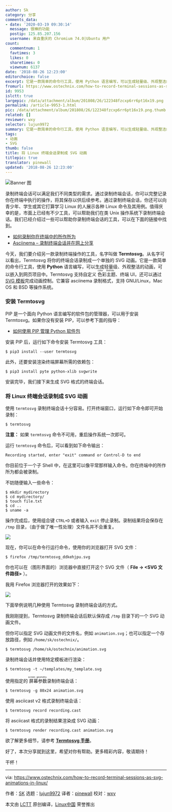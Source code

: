 ```yaml
---
author: Sk
category: 分享
comments_data:
- date: '2020-03-19 09:30:14'
  message: 很棒的功能
  postip: 125.85.207.156
  username: 来自重庆的 Chromium 74.0|Ubuntu 用户
count:
  commentnum: 1
  favtimes: 3
  likes: 0
  sharetimes: 0
  viewnum: 6137
date: '2018-08-26 12:23:00'
editorchoice: false
excerpt: 它是一款简单的命令行工具，使用 Python 语言编写，可以生成轻量级、外观整洁的动画，可以嵌入到网页项目中。
fromurl: https://www.ostechnix.com/how-to-record-terminal-sessions-as-svg-animations-in-linux/
id: 9953
islctt: true
largepic: /data/attachment/album/201808/26/122348fzcxp6rr6pt16x19.png
permalink: /article-9953-1.html
pic: /data/attachment/album/201808/26/122348fzcxp6rr6pt16x19.png.thumb.jpg
related: []
reviewer: wxy
selector: lujun9972
summary: 它是一款简单的命令行工具，使用 Python 语言编写，可以生成轻量级、外观整洁的动画，可以嵌入到网页项目中。
tags:
- 动画
- SVG
thumb: false
title: 将 Linux 终端会话录制成 SVG 动画
titlepic: true
translator: pinewall
updated: '2018-08-26 12:23:00'
---
```


![Banner 图](/data/attachment/album/201808/26/122348fzcxp6rr6pt16x19.png)


录制终端会话可以满足我们不同类型的需求。通过录制终端会话，你可以完整记录你在终端中执行的操作，将其保存以供后续参考。通过录制终端会话，你还可以向青少年、学生或其它打算学习 Linux 的人展示各种 Linux 命令及其用例。值得庆幸的是，市面上已经有不少工具，可以帮助我们在类 Unix 操作系统下录制终端会话。我们已经介绍过一些可以帮助你录制终端会话的工具，可以在下面的链接中找到。


* [如何录制你在终端中的所作所为](https://www.ostechnix.com/record-everything-terminal/)
* [Asciinema – 录制终端会话并在网上分享](https://www.ostechnix.com/asciinema-record-terminal-sessions-share-web/)


今天，我们要介绍另一款录制终端操作的工具，名字叫做 **Termtosvg**。从名字可以看出，Termtosvg 将你的终端会话录制成一个单独的 SVG 动画。它是一款简单的命令行工具，使用 **Python** 语言编写，可以生成轻量级、外观整洁的动画，可以嵌入到网页项目中。Termtosvg 支持自定义<ruby> 色彩主题 <rt>  color themes </rt></ruby>、终端 UI，还可以通过 [SVG 模板](https://nbedos.github.io/termtosvg/pages/templates.html)完成动画控制。它兼容 asciinema 录制格式，支持 GNU/Linux，Mac OS 和 BSD 等操作系统。


### 安装 Termtosvg


PIP 是一个面向 Python 语言编写的软件包的管理器，可以用于安装 Termtosvg。如果你没有安装 PIP，可以参考下面的指导：


* [如何使用 PIP 管理 Python 软件包](https://www.ostechnix.com/manage-python-packages-using-pip/)


安装 PIP 后，运行如下命令安装 Termtosvg 工具：



```
$ pip3 install --user termtosvg
```

此外，还要安装渲染终端屏幕所需的依赖包：



```
$ pip3 install pyte python-xlib svgwrite
```

安装完毕，我们接下来生成 SVG 格式的终端会话。


### 将 Linux 终端会话录制成 SVG 动画


使用 `termtosvg` 录制终端会话十分容易。打开终端窗口，运行如下命令即可开始录制：



```
$ termtosvg
```

**注意：** 如果 `termtosvg` 命令不可用，重启操作系统一次即可。


运行 `termtosvg` 命令后，可以看到如下命令输出：



```
Recording started, enter "exit" command or Control-D to end

```

你目前位于一个子 Shell 中，在这里可以像平常那样输入命令。你在终端中的所作所为都会被录制。


不妨随便输入一些命令：



```
$ mkdir mydirectory
$ cd mydirectory/
$ touch file.txt
$ cd ..
$ uname -a

```

操作完成后，使用组合键 `CTRL+D` 或者输入 `exit` 停止录制。录制结果将会保存在 `/tmp` 目录，（由于做了唯一性处理）文件名并不会重复。


![](/data/attachment/album/201808/26/122349xwy1wyw51xxw07kw.png)


现在，你可以在命令行运行命令，使用你的浏览器打开 SVG 文件：



```
$ firefox /tmp/termtosvg_ddkehjpu.svg
```

你也可以在（图形界面的）浏览器中直接打开这个 SVG 文件（ **File -> <SVG 文件路径>** ）。


我用 Firefox 浏览器打开的效果如下：


![](/data/attachment/album/201808/26/122350ozium212uydd10qp.gif)


下面举例说明几种使用 Termtosvg 录制终端会话的方式。


我刚刚提到，Termtosvg 录制终端会话后默认保存成 `/tmp` 目录下的一个 SVG 动画文件。


但你可以指定 SVG 动画文件的文件名，例如 `animation.svg`；也可以指定一个存放路径，例如 `/home/sk/ostechnix/`。



```
$ termtosvg /home/sk/ostechnix/animation.svg
```

录制终端会话并使用特定模板进行渲染：



```
$ termtosvg -t ~/templates/my_template.svg
```

使用指定的<ruby> 屏幕参数 <rt>  screen geometry </rt></ruby>录制终端会话：



```
$ termtosvg -g 80x24 animation.svg
```

使用 asciicast v2 格式录制终端会话：



```
$ termtosvg record recording.cast
```

将 asciicast 格式的录制结果渲染成 SVG 动画：



```
$ termtosvg render recording.cast animation.svg
```

欲了解更多细节，请参考 [**Termtosvg 手册**](https://github.com/nbedos/termtosvg/blob/develop/man/termtosvg.md)。


好了，本次分享就到这里，希望对你有帮助。更多精彩内容，敬请期待！


干杯！




---


via: <https://www.ostechnix.com/how-to-record-terminal-sessions-as-svg-animations-in-linux/>


作者：[SK](https://www.ostechnix.com/author/sk/) 选题：[lujun9972](https://github.com/lujun9972) 译者：[pinewall](https://github.com/pinewall) 校对：[wxy](https://github.com/wxy)


本文由 [LCTT](https://github.com/LCTT/TranslateProject) 原创编译，[Linux中国](https://linux.cn/) 荣誉推出